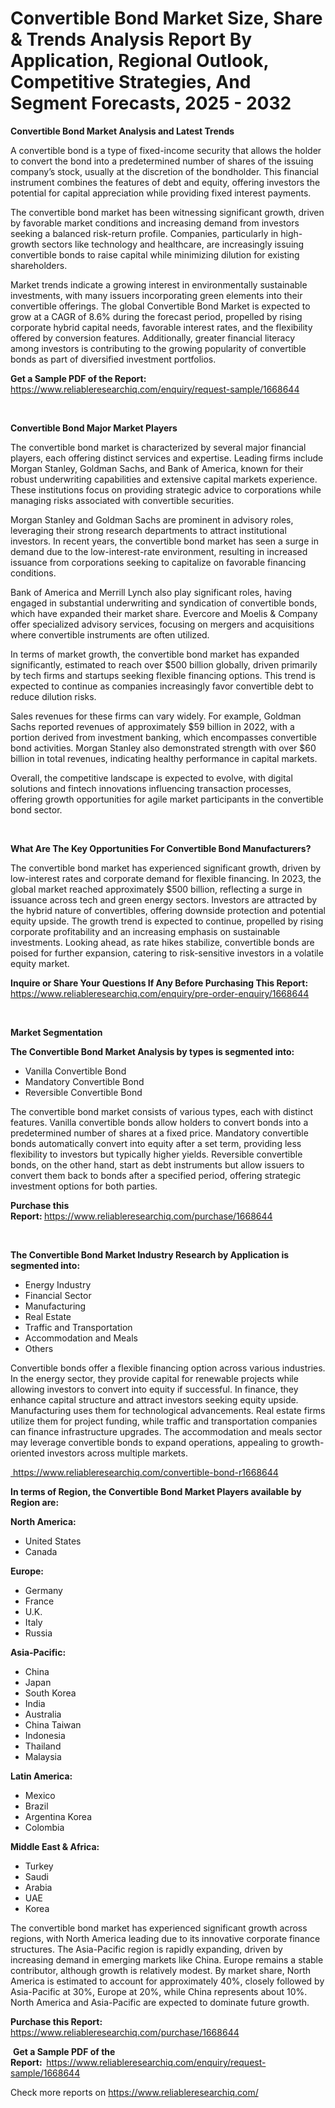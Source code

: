 <p><h1>Convertible Bond Market Size, Share & Trends Analysis Report By Application, Regional Outlook, Competitive Strategies, And Segment Forecasts, 2025 - 2032</h1></p><p><strong>Convertible Bond Market Analysis and Latest Trends</strong></p>
<p><p>A convertible bond is a type of fixed-income security that allows the holder to convert the bond into a predetermined number of shares of the issuing company’s stock, usually at the discretion of the bondholder. This financial instrument combines the features of debt and equity, offering investors the potential for capital appreciation while providing fixed interest payments. </p><p>The convertible bond market has been witnessing significant growth, driven by favorable market conditions and increasing demand from investors seeking a balanced risk-return profile. Companies, particularly in high-growth sectors like technology and healthcare, are increasingly issuing convertible bonds to raise capital while minimizing dilution for existing shareholders. </p><p>Market trends indicate a growing interest in environmentally sustainable investments, with many issuers incorporating green elements into their convertible offerings. The global Convertible Bond Market is expected to grow at a CAGR of 8.6% during the forecast period, propelled by rising corporate hybrid capital needs, favorable interest rates, and the flexibility offered by conversion features. Additionally, greater financial literacy among investors is contributing to the growing popularity of convertible bonds as part of diversified investment portfolios.</p></p>
<p><strong>Get a Sample PDF of the Report:&nbsp;</strong> <a href="https://www.reliableresearchiq.com/enquiry/request-sample/1668644?utm_campaign=3171&utm_medium=2&utm_source=Github&utm_content=ia&utm_term=09032025&utm_id=convertible-bond">https://www.reliableresearchiq.com/enquiry/request-sample/1668644</a></p>
<p>&nbsp;</p>
<p><strong>Convertible Bond Major Market Players</strong></p>
<p><p>The convertible bond market is characterized by several major financial players, each offering distinct services and expertise. Leading firms include Morgan Stanley, Goldman Sachs, and Bank of America, known for their robust underwriting capabilities and extensive capital markets experience. These institutions focus on providing strategic advice to corporations while managing risks associated with convertible securities.</p><p>Morgan Stanley and Goldman Sachs are prominent in advisory roles, leveraging their strong research departments to attract institutional investors. In recent years, the convertible bond market has seen a surge in demand due to the low-interest-rate environment, resulting in increased issuance from corporations seeking to capitalize on favorable financing conditions.</p><p>Bank of America and Merrill Lynch also play significant roles, having engaged in substantial underwriting and syndication of convertible bonds, which have expanded their market share. Evercore and Moelis & Company offer specialized advisory services, focusing on mergers and acquisitions where convertible instruments are often utilized.</p><p>In terms of market growth, the convertible bond market has expanded significantly, estimated to reach over $500 billion globally, driven primarily by tech firms and startups seeking flexible financing options. This trend is expected to continue as companies increasingly favor convertible debt to reduce dilution risks.</p><p>Sales revenues for these firms can vary widely. For example, Goldman Sachs reported revenues of approximately $59 billion in 2022, with a portion derived from investment banking, which encompasses convertible bond activities. Morgan Stanley also demonstrated strength with over $60 billion in total revenues, indicating healthy performance in capital markets.</p><p>Overall, the competitive landscape is expected to evolve, with digital solutions and fintech innovations influencing transaction processes, offering growth opportunities for agile market participants in the convertible bond sector.</p></p>
<p>&nbsp;</p>
<p><strong>What Are The Key Opportunities For Convertible Bond Manufacturers?</strong></p>
<p><p>The convertible bond market has experienced significant growth, driven by low-interest rates and corporate demand for flexible financing. In 2023, the global market reached approximately $500 billion, reflecting a surge in issuance across tech and green energy sectors. Investors are attracted by the hybrid nature of convertibles, offering downside protection and potential equity upside. The growth trend is expected to continue, propelled by rising corporate profitability and an increasing emphasis on sustainable investments. Looking ahead, as rate hikes stabilize, convertible bonds are poised for further expansion, catering to risk-sensitive investors in a volatile equity market.</p></p>
<p><strong>Inquire or Share Your Questions If Any Before Purchasing This Report:</strong> <a href="https://www.reliableresearchiq.com/enquiry/pre-order-enquiry/1668644?utm_campaign=3171&utm_medium=2&utm_source=Github&utm_content=ia&utm_term=09032025&utm_id=convertible-bond">https://www.reliableresearchiq.com/enquiry/pre-order-enquiry/1668644</a></p>
<p>&nbsp;</p>
<p><strong>Market Segmentation</strong></p>
<p><strong>The Convertible Bond Market Analysis by types is segmented into:</strong></p>
<p><ul><li>Vanilla Convertible Bond</li><li>Mandatory Convertible Bond</li><li>Reversible Convertible Bond</li></ul></p>
<p><p>The convertible bond market consists of various types, each with distinct features. Vanilla convertible bonds allow holders to convert bonds into a predetermined number of shares at a fixed price. Mandatory convertible bonds automatically convert into equity after a set term, providing less flexibility to investors but typically higher yields. Reversible convertible bonds, on the other hand, start as debt instruments but allow issuers to convert them back to bonds after a specified period, offering strategic investment options for both parties.</p></p>
<p><strong>Purchase this Report:&nbsp;</strong><a href="https://www.reliableresearchiq.com/purchase/1668644?utm_campaign=3171&utm_medium=2&utm_source=Github&utm_content=ia&utm_term=09032025&utm_id=convertible-bond">https://www.reliableresearchiq.com/purchase/1668644</a></p>
<p>&nbsp;</p>
<p><strong>The Convertible Bond Market Industry Research by Application is segmented into:</strong></p>
<p><ul><li>Energy Industry</li><li>Financial Sector</li><li>Manufacturing</li><li>Real Estate</li><li>Traffic and Transportation</li><li>Accommodation and Meals</li><li>Others</li></ul></p>
<p><p>Convertible bonds offer a flexible financing option across various industries. In the energy sector, they provide capital for renewable projects while allowing investors to convert into equity if successful. In finance, they enhance capital structure and attract investors seeking equity upside. Manufacturing uses them for technological advancements. Real estate firms utilize them for project funding, while traffic and transportation companies can finance infrastructure upgrades. The accommodation and meals sector may leverage convertible bonds to expand operations, appealing to growth-oriented investors across multiple markets.</p></p>
<p><a href="https://www.reliableresearchiq.com/convertible-bond-r1668644?utm_campaign=3171&utm_medium=2&utm_source=Github&utm_content=ia&utm_term=09032025&utm_id=convertible-bond">&nbsp;https://www.reliableresearchiq.com/convertible-bond-r1668644</a></p>
<p><strong>In terms of Region, the Convertible Bond Market Players available by Region are:</strong></p>
<p>
    <p> <strong> North America: </strong>
        <ul>
            <li>United States</li>
            <li>Canada</li>
        </ul>
        </p> 
    <p> <strong> Europe: </strong>
        <ul>
            <li>Germany</li>
            <li>France</li>
            <li>U.K.</li>
            <li>Italy</li>
            <li>Russia</li>
        </ul>
        </p> 
    <p> <strong> Asia-Pacific: </strong>
        <ul>
            <li>China</li>
            <li>Japan</li>
            <li>South Korea</li>
            <li>India</li>
            <li>Australia</li>
            <li>China Taiwan</li>
            <li>Indonesia</li>
            <li>Thailand</li>
            <li>Malaysia</li>
        </ul>
        </p> 
    <p> <strong> Latin America: </strong>
        <ul>
            <li>Mexico</li>
            <li>Brazil</li>
            <li>Argentina Korea</li>
            <li>Colombia</li>
        </ul>
        </p> 
    <p> <strong> Middle East & Africa: </strong>
        <ul>
            <li>Turkey</li>
            <li>Saudi</li>
            <li>Arabia</li>
            <li>UAE</li>
            <li>Korea</li>
        </ul>
    </p>
    </p>
<p><p>The convertible bond market has experienced significant growth across regions, with North America leading due to its innovative corporate finance structures. The Asia-Pacific region is rapidly expanding, driven by increasing demand in emerging markets like China. Europe remains a stable contributor, although growth is relatively modest. By market share, North America is estimated to account for approximately 40%, closely followed by Asia-Pacific at 30%, Europe at 20%, while China represents about 10%. North America and Asia-Pacific are expected to dominate future growth.</p></p>
<p><strong>Purchase this Report: </strong><a href="https://www.reliableresearchiq.com/purchase/1668644?utm_campaign=3171&utm_medium=2&utm_source=Github&utm_content=ia&utm_term=09032025&utm_id=convertible-bond">https://www.reliableresearchiq.com/purchase/1668644</a></p>
<p>&nbsp;<strong>Get a Sample PDF of the Report:&nbsp;&nbsp;</strong><a href="https://www.reliableresearchiq.com/enquiry/request-sample/1668644?utm_campaign=3171&utm_medium=2&utm_source=Github&utm_content=ia&utm_term=09032025&utm_id=convertible-bond">https://www.reliableresearchiq.com/enquiry/request-sample/1668644</a></p>
<p><strong></strong></p>
<p>Check more reports on <a href="https://www.reliableresearchiq.com/?utm_campaign=3171&utm_medium=2&utm_source=Github&utm_content=ia&utm_term=09032025&utm_id=convertible-bond">https://www.reliableresearchiq.com/</a></p>